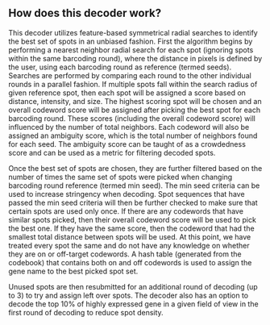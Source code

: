 ## How does this decoder work?

This decoder utilizes feature-based symmetrical radial searches to identify the best set of spots in an unbiased fashion. First the algorithm begins by performing a nearest neighbor radial search for each spot (ignoring spots within the same barcoding round), where the distance in pixels is defined by the user, using each barcoding round as reference (termed seeds). Searches are performed by comparing each round to the other individual rounds in a parallel fashion. If multiple spots fall within the search radius of given reference spot, then each spot will be assigned a score based on distance, intensity, and size. The highest scoring spot will be chosen and an overall codeword score will be assigned after picking the best spot for each barcoding round. These scores (including the overall codeword score) will influenced by the number of total neighbors. Each codeword will also be assigned an ambiguity score, which is the total number of neighbors found for each seed. The ambiguity score can be taught of as a crowdedness score and can be used as a metric for filtering decoded spots.

Once the best set of spots are chosen, they are further filtered based on the number of times the same set of spots were picked when changing barcoding round reference (termed min seed). The min seed criteria can be used to increase stringency when decoding. Spot sequences that have passed the min seed criteria will then be further checked to make sure that certain spots are used only once. If there are any codewords that have similar spots picked, then their overall codeword score will be used to pick the best one. If they have the same score, then the codeword that had the smallest total distance between spots will be used. At this point, we have treated every spot the same and do not have any knowledge on whether they are on or off-target codewords. A hash table (generated from the codebook) that contains both on and off codewords is used to assign the gene name to the best picked spot set. 

Unused spots are then resubmitted for an additional round of decoding (up to 3) to try and assign left over spots. The decoder also has an option to decode the top 10% of highly expressed gene in a given field of view in the first round of decoding to reduce spot density. 
